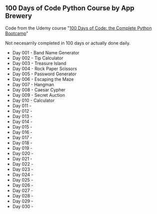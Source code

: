 ## 100 Days of Code Python Course by App Brewery

Code from the Udemy course "[100 Days of Code: the Complete Python Bootcamp](https://www.udemy.com/course/100-days-of-code/)"

Not necesarrily completed in 100 days or actually done daily.

* Day 001 - Band Name Generator
* Day 002 - Tip Calculator
* Day 003 - Treasure Island
* Day 004 - Rock Paper Scissors
* Day 005 - Password Generator
* Day 006 - Escaping the Maze
* Day 007 - Hangman
* Day 008 - Caesar Cypher
* Day 009 - Secret Auction
* Day 010 - Calculator
* Day 011 -
* Day 012 -
* Day 013 -
* Day 014 -
* Day 015 -
* Day 016 -
* Day 017 -
* Day 018 -
* Day 019 -
* Day 020 -
* Day 021 -
* Day 022 -
* Day 023 -
* Day 024 -
* Day 025 -
* Day 026 -
* Day 027 -
* Day 028 -
* Day 029 -
* Day 030 -
